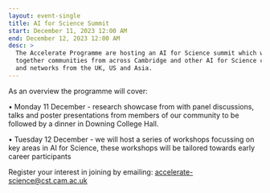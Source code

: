 ```yaml
---
layout: event-single
title: AI for Science Summit
start: December 11, 2023 12:00 AM
end: December 12, 2023 12:00 AM
desc: >
  The Accelerate Programme are hosting an AI for Science summit which will bring
  together communities from across Cambridge and other AI for Science centres
  and networks from the UK, US and Asia.
---
```

As an overview the programme will cover:

•            Monday 11 December - research showcase from with panel discussions, talks and poster presentations from members of our community to be followed by a dinner in Downing College Hall.


•            Tuesday 12 December - we will host a series of workshops focussing on key areas in AI for Science, these workshops will be tailored towards early career participants

Register your interest in joining by emailing: [accelerate-science@cst.cam.ac.uk](mailto:accelerate-science@cst.cam.ac.uk)